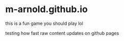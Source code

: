 # m-arnold.github.io


this is a fun game you should play lol

testing how fast raw content updates on github pages
